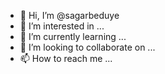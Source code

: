 - 👋 Hi, I’m @sagarbeduye
- 👀 I’m interested in ...
- 🌱 I’m currently learning ...
- 💞️ I’m looking to collaborate on ...
- 📫 How to reach me ...

<!---
sagarbeduye/sagarbeduye is a ✨ special ✨ repository because its `README.md` (this file) appears on your GitHub profile.
You can click the Preview link to take a look at your changes.
--->
